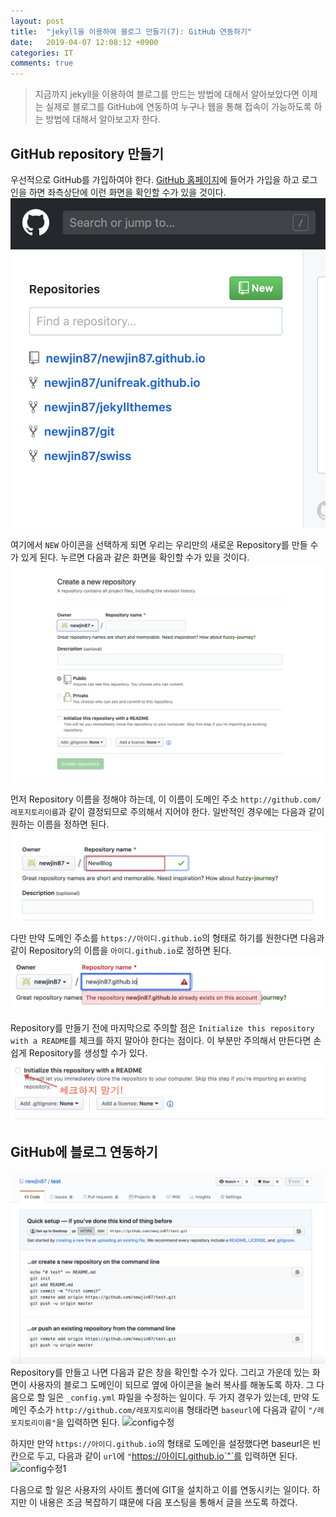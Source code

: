 ```yaml
---
layout: post
title:  "jekyll을 이용하여 블로그 만들기(7): GitHub 연동하기"
date:   2019-04-07 12:08:12 +0900
categories: IT
comments: true
---
```


> 지금까지 jekyll을 이용하여 블로그를 만드는 방법에 대해서 알아보았다면 이제는 실제로 블로그를 GitHub에 연동하여 누구나 웹을 통해 접속이 가능하도록 하는 방법에 대해서 알아보고자 한다.


## GitHub repository 만들기

우선적으로 GitHub를 가입하여야 한다. [GitHub 홈페이지](https://github.com/)에 들어가 가입을 하고 로그인을 하면 좌측상단에 이런 화면을 확인할 수가 있을 것이다.
![Repository 만들기1](https://github.com/newjin87/storage/blob/master/_img/jekyll/github.png?raw=true)

여기에서 `NEW` 아이콘을 선택하게 되면 우리는 우리만의 새로운 Repository를 만들 수가 있게 된다. 누르면 다음과 같은 화면을 확인할 수가 있을 것이다.
![Repository 만들기2](https://github.com/newjin87/storage/blob/master/_img/jekyll/github1.png?raw=true)

먼저 Repository 이름을 정해야 하는데, 이 이름이 도메인 주소  `http://github.com/레포지토리이름`과 같이 결정되므로 주의해서 지어야 한다. 일반적인 경우에는 다음과 같이 원하는 이름을 정하면 된다.
![Repository 이름정하기](https://github.com/newjin87/storage/blob/master/_img/jekyll/github2.png?raw=true)

다만 만약 도메인 주소를 `https://아이디.github.io`의 형태로 하기를 원한다면 다음과 같이 Repository의 이름을 `아이디.github.io`로 정하면 된다.
![Repository 이름정하기](https://github.com/newjin87/storage/blob/master/_img/jekyll/github3.png?raw=true)

Repository를 만들기 전에 마지막으로 주의할 점은 `Initialize this repository with a README`를 체크를 하지 말아야 한다는 점이다. 이 부분만 주의해서 만든다면 손쉽게 Repository를 생성할 수가 있다.
![주의사항](https://github.com/newjin87/storage/blob/master/_img/jekyll/github4.png?raw=true)


## GitHub에 블로그 연동하기

![완성된 Repository](https://github.com/newjin87/storage/blob/master/_img/jekyll/github5.png?raw=true)
Repository를 만들고 나면 다음과 같은 창을 확인할 수가 있다. 그리고 가운데 있는 화면이 사용자의 블로그 도메인이 되므로 옆에 아이콘을 눌러 복사를 해놓도록 하자. 그 다음으로 할 일은 `_config.yml` 파일을 수정하는 일이다.
두 가지 경우가 있는데, 만약 도메인 주소가 `http://github.com/레포지토리이름` 형태라면 `baseurl`에 다음과 같이 `"/레포지토리이름"`을 입력하면 된다.
![config수정](https://github.com/newjin87/storage/blob/master/_img/jekyll/github6.png?raw=true)

하지만 만약 `https://아이디.github.io`의 형태로 도메인을 설정했다면 baseurl은 빈칸으로 두고, 다음과 같이 `url`에 `"`https://아이디.github.io`"`를 입력하면 된다.
![config수정1](https://github.com/newjin87/storage/blob/master/_img/jekyll/github7.png?raw=true)

다음으로 할 일은 사용자의 사이트 폴더에 GIT을 설치하고 이를 연동시키는 일이다. 하지만 이 내용은 조금 복잡하기 떄문에 다음 포스팅을 통해서 글을 쓰도록 하겠다.
